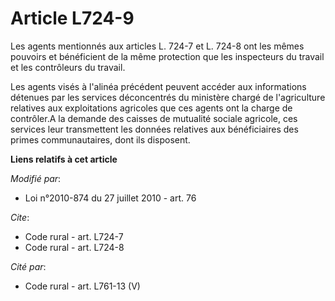 # Article L724-9

Les agents   mentionnés aux articles L. 724-7 et L. 724-8 ont les mêmes pouvoirs et bénéficient de la même protection que les
inspecteurs du travail et les contrôleurs du travail. 

Les agents visés à l'alinéa précédent peuvent accéder aux informations détenues par les services déconcentrés du ministère
chargé de l'agriculture relatives aux exploitations agricoles que ces agents ont la charge de contrôler.A la demande des
caisses de mutualité sociale agricole, ces services leur transmettent les données relatives aux bénéficiaires des primes
communautaires, dont ils disposent.

**Liens relatifs à cet article**

_Modifié par_:

  - Loi n°2010-874 du 27 juillet 2010 - art. 76

_Cite_:

  - Code rural - art. L724-7
  - Code rural - art. L724-8

_Cité par_:

  - Code rural - art. L761-13 (V)
